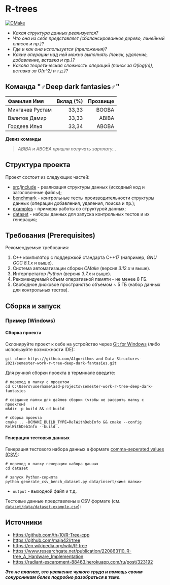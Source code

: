 # R-trees

[![CMake](https://github.com/Algorithms-and-Data-Structures-2021/semester-work-r-tree-deep-dark-fantasies/actions/workflows/cmake.yml/badge.svg)](https://github.com/Algorithms-and-Data-Structures-2021/semester-work-r-tree-deep-dark-fantasies/actions/workflows/cmake.yml)


- _Какая структура данных реализуется?_
- _Что она из себя представляет (сбалансированное дерево, линейный список и пр.)?_
- _Где и как она используется (приложения)?_
- _Какие операции над ней можно выполнять (поиск, удаление, добавление, вставка и пр.)?_
- _Какова теоретическая сложность операций (поиск за O(log(n)), вставка за O(n^2) и т.д.)?_

## Команда "♂Deep dark fantasies♂"


| Фамилия Имя    | Вклад (%) | Прозвище |
| :---           |   ---:    |  ---:    |
| Мингачев Рустам| 33,33     |  BOOBA   |
| Валитов Дамир  | 33,33     |  ABIBA   |
| Гордеев Илья   | 33,34     |  ABOBA   |

**Девиз команды**
> _ABIBA и ABOBA пришли получать зарплату..._

## Структура проекта

Проект состоит из следующих частей:

- [src](src)/[include](include) - реализация структуры данных (исходный код и заголовочные файлы);
- [benchmark](benchmark) - контрольные тесты производительности структуры данных (операции добавления, удаления,
  поиска и пр.);
- [examples](examples) - примеры работы со структурой данных;
- [dataset](dataset) - наборы данных для запуска контрольных тестов и их генерация;

## Требования (Prerequisites)


Рекомендуемые требования:

1. С++ компилятор c поддержкой стандарта C++17 (например, _GNU GCC 8.1.x_ и выше).
2. Система автоматизации сборки _CMake_ (версия _3.12.x_ и выше).
3. Интерпретатор _Python_ (версия _3.7.x_ и выше).
4. Рекомендуемый объем оперативной памяти - не менее 8 ГБ.
5. Свободное дисковое пространство объемом ~ 5 ГБ (набор данных для контрольных тестов).

## Сборка и запуск

### Пример (Windows)

#### Сборка проекта


Склонируйте проект к себе на устройство через [Git for Windows](https://gitforwindows.org/) (либо используйте
возможности IDE):

```shell
git clone https://github.com/Algorithms-and-Data-Structures-2021/semester-work-r-tree-deep-dark-fantasies.git
```

Для ручной сборки проекта в терминале введите:

```shell
# переход в папку с проектом
cd C:\Users\username\asd-projects\semester-work-r-tree-deep-dark-fantasies

# создание папки для файлов сборки (чтобы не засорять папку с проектом) 
mkdir -p build && cd build 

# сборка проекта
cmake .. -DCMAKE_BUILD_TYPE=RelWithDebInfo && cmake --config RelWithDebInfo --build . 
```

#### Генерация тестовых данных

Генерация тестового набора данных в
формате [comma-seperated values (CSV)](https://en.wikipedia.org/wiki/Comma-separated_values):

```shell
# переход в папку генерации набора данных
cd dataset

# запуск Python-скрипта
python generate_csv_bench_dataset.py data/insert/<имя папки>
```

- `output` - выходной файл и т.д.

Тестовые данные представлены в CSV формате (см.
[`dataset/data/dataset-example.csv`](dataset/data/dataset-example.csv)):

## Источники
* https://github.com/th-10/R-Tree-cpp
* https://github.com/maja42/rtree
* https://en.wikipedia.org/wiki/R-tree
* https://www.researchgate.net/publication/220863110_R-tree_A_Hardware_Implementation
* https://radiant-escarpment-88463.herokuapp.com/ru/post/323192

_**Это не плагиат, это уважение чужого труда и помощь своим сокурсникам более подробно разобраться в теме.**_
